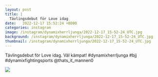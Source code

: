 ```yaml
---
layout: post
title: |
  Tävlingsdebut för Love idag
date:   2022-12-17 15:52:24 +0000
categories: instagram
image: /instagram/dynamixherrljunga/2022-12-17_15-52-24_UTC.jpg
background: /instagram/dynamixherrljunga/2022-12-17_15-52-24_UTC.jpg
thumbnail: /instagram/dynamixherrljunga/2022-12-17_15-52-24_UTC.jpg
---
```

Tävlingsdebut för Love idag. Väl kämpat! #dynamixherrljunga #bjj #dynamixfightingsports @thats_it_mannen0



<img src='/www-dynamix-herrljunga/instagram/dynamixherrljunga/2022-12-17_15-52-24_UTC.jpg' class='img-fluid' />
